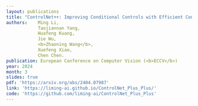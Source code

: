 ```yaml
---
layout: publications
title: "ControlNet++: Improving Conditional Controls with Efficient Consistency Feedback."
authors:    Ming Li, 
            Taojiannan Yang, 
            Huafeng Kuang, 
            Jie Wu, 
            <b>Zhaoning Wang</b>, 
            Xuefeng Xiao, 
            Chen Chen.
publication: European Conference on Computer Vision (<b>ECCV</b>)
year: 2024
month: 3
slides: true
pdf: 'https://arxiv.org/abs/2404.07987'
link: 'https://liming-ai.github.io/ControlNet_Plus_Plus/'
code: 'https://github.com/liming-ai/ControlNet_Plus_Plus'
---
```

